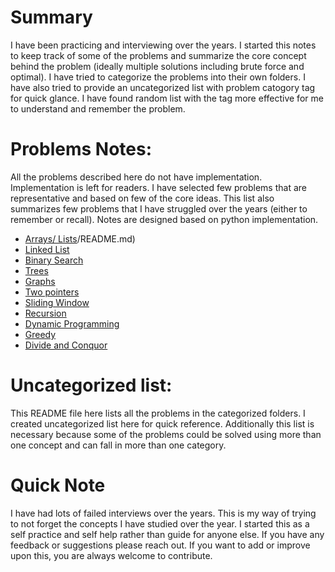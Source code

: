 # Summary   
I have been practicing and interviewing over the years. I started this notes to keep track of some of the problems and summarize the core concept behind the problem (ideally multiple solutions including brute force and optimal). I have tried to categorize the problems into their own folders. I have also tried to provide an uncategorized list with problem catogory tag for quick glance. I have found random list with the tag more effective for me to understand and remember the problem.

# Problems Notes:
All the problems described here do not have implementation. Implementation is left for readers. I have selected few problems that are representative  and based on few of the core ideas. This list also summarizes few problems that I have struggled over the years (either to remember or recall). Notes are designed based on python implementation.
- [Arrays/ Lists](ArraysLists)/README.md)
- [Linked List](LinkedList/README.md)
- [Binary Search](BinarySearch/README.md)
- [Trees](Trees/README.md)
- [Graphs](Graphs/README.md)
- [Two pointers](TwoPointers/README.md)
- [Sliding Window](SlidingWindow/README.md)
- [Recursion](Recursion/README.md)
- [Dynamic Programming](DP/README.md)
- [Greedy](Greedy/README.md)
- [Divide and Conquor](DivideandConquor/README.md)


# Uncategorized list:
This README file here lists all the problems in the categorized folders. I created uncategorized list here for quick reference. Additionally this list is necessary because some of the problems could be solved using more than one concept and can fall in more than one category.

# Quick Note
I have had lots of failed interviews over the years. This is my way of trying to not forget the concepts I have studied over the year. I started this as a self practice and self help rather than guide for anyone else. If you have any feedback or suggestions please reach out. If you want to add or improve upon this, you are always welcome to contribute.